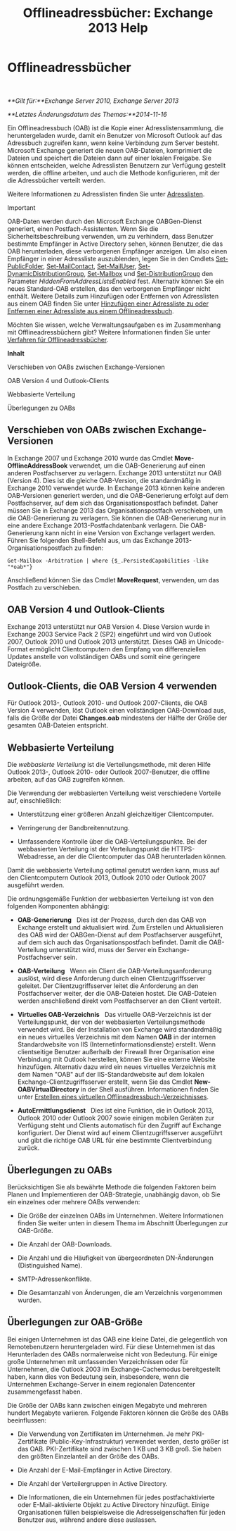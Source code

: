 ﻿---
title: 'Offlineadressbücher: Exchange 2013 Help'
TOCTitle: Offlineadressbücher
ms:assetid: a6bcb072-4ab9-400e-a5d0-c05264629097
ms:mtpsurl: https://technet.microsoft.com/de-de/library/Bb232155(v=EXCHG.150)
ms:contentKeyID: 50476395
ms.date: 04/24/2018
mtps_version: v=EXCHG.150
ms.translationtype: HT
---

# Offlineadressbücher

 

_**Gilt für:**Exchange Server 2010, Exchange Server 2013_

_**Letztes Änderungsdatum des Themas:**2014-11-16_

Ein Offlineadressbuch (OAB) ist die Kopie einer Adresslistensammlung, die heruntergeladen wurde, damit ein Benutzer von Microsoft Outlook auf das Adressbuch zugreifen kann, wenn keine Verbindung zum Server besteht. Microsoft Exchange generiert die neuen OAB-Dateien, komprimiert die Dateien und speichert die Dateien dann auf einer lokalen Freigabe. Sie können entscheiden, welche Adresslisten Benutzern zur Verfügung gestellt werden, die offline arbeiten, und auch die Methode konfigurieren, mit der die Adressbücher verteilt werden.

Weitere Informationen zu Adresslisten finden Sie unter [Adresslisten](address-lists-exchange-2013-help.md).


> [!IMPORTANT]
> OAB-Daten werden durch den Microsoft Exchange OABGen-Dienst generiert, einen Postfach-Assistenten. Wenn Sie die Sicherheitsbeschreibung verwenden, um zu verhindern, dass Benutzer bestimmte Empfänger in Active Directory sehen, können Benutzer, die das OAB herunterladen, diese verborgenen Empfänger anzeigen. Um also einen Empfänger in einer Adressliste auszublenden, legen Sie in den Cmdlets <A href="https://technet.microsoft.com/de-de/library/aa998596(v=exchg.150)">Set-PublicFolder</A>, <A href="https://technet.microsoft.com/de-de/library/aa995950(v=exchg.150)">Set-MailContact</A>, <A href="https://technet.microsoft.com/de-de/library/aa995971(v=exchg.150)">Set-MailUser</A>, <A href="https://technet.microsoft.com/de-de/library/bb123796(v=exchg.150)">Set-DynamicDistributionGroup</A>, <A href="https://technet.microsoft.com/de-de/library/bb123981(v=exchg.150)">Set-Mailbox</A> und <A href="https://technet.microsoft.com/de-de/library/bb124955(v=exchg.150)">Set-DistributionGroup</A> den Parameter <EM>HiddenFromAddressListsEnabled</EM> fest. Alternativ können Sie ein neues Standard-OAB erstellen, das den verborgenen Empfänger nicht enthält. Weitere Details zum Hinzufügen oder Entfernen von Adresslisten aus einem OAB finden Sie unter <A href="add-an-address-list-to-or-remove-an-address-list-from-an-offline-address-book-exchange-2013-help.md">Hinzufügen einer Adressliste zu oder Entfernen einer Adressliste aus einem Offlineadressbuch</A>.



Möchten Sie wissen, welche Verwaltungsaufgaben es im Zusammenhang mit Offlineadressbüchern gibt? Weitere Informationen finden Sie unter [Verfahren für Offlineadressbücher](offline-address-book-procedures-exchange-2013-help.md).

**Inhalt**

Verschieben von OABs zwischen Exchange-Versionen

OAB Version 4 und Outlook-Clients

Webbasierte Verteilung

Überlegungen zu OABs

## Verschieben von OABs zwischen Exchange-Versionen

In Exchange 2007 und Exchange 2010 wurde das Cmdlet **Move-OfflineAddressBook** verwendet, um die OAB-Generierung auf einen anderen Postfachserver zu verlagern. Exchange 2013 unterstützt nur OAB (Version 4). Dies ist die gleiche OAB-Version, die standardmäßig in Exchange 2010 verwendet wurde. In Exchange 2013 können keine anderen OAB-Versionen generiert werden, und die OAB-Generierung erfolgt auf dem Postfachserver, auf dem sich das Organisationspostfach befindet. Daher müssen Sie in Exchange 2013 das Organisationspostfach verschieben, um die OAB-Generierung zu verlagern. Sie können die OAB-Generierung nur in eine andere Exchange 2013-Postfachdatenbank verlagern. Die OAB-Generierung kann nicht in eine Version von Exchange verlagert werden. Führen Sie folgenden Shell-Befehl aus, um das Exchange 2013-Organisationspostfach zu finden:

    Get-Mailbox -Arbitration | where {$_.PersistedCapabilities -like "*oab*"}

Anschließend können Sie das Cmdlet **MoveRequest**, verwenden, um das Postfach zu verschieben.

## OAB Version 4 und Outlook-Clients

Exchange 2013 unterstützt nur OAB Version 4. Diese Version wurde in Exchange 2003 Service Pack 2 (SP2) eingeführt und wird von Outlook 2007, Outlook 2010 und Outlook 2013 unterstützt. Dieses OAB im Unicode-Format ermöglicht Clientcomputern den Empfang von differenziellen Updates anstelle von vollständigen OABs und somit eine geringere Dateigröße.

## Outlook-Clients, die OAB Version 4 verwenden

Für Outlook 2013-, Outlook 2010- und Outlook 2007-Clients, die OAB Version 4 verwenden, löst Outlook einen vollständigen OAB-Download aus, falls die Größe der Datei **Changes.oab** mindestens der Hälfte der Größe der gesamten OAB-Dateien entspricht.

## Webbasierte Verteilung

Die *webbasierte Verteilung* ist die Verteilungsmethode, mit deren Hilfe Outlook 2013-, Outlook 2010- oder Outlook 2007-Benutzer, die offline arbeiten, auf das OAB zugreifen können.

Die Verwendung der webbasierten Verteilung weist verschiedene Vorteile auf, einschließlich:

  - Unterstützung einer größeren Anzahl gleichzeitiger Clientcomputer.

  - Verringerung der Bandbreitennutzung.

  - Umfassendere Kontrolle über die OAB-Verteilungspunkte. Bei der webbasierten Verteilung ist der Verteilungspunkt die HTTPS-Webadresse, an der die Clientcomputer das OAB herunterladen können.

Damit die webbasierte Verteilung optimal genutzt werden kann, muss auf den Clientcomputern Outlook 2013, Outlook 2010 oder Outlook 2007 ausgeführt werden.

Die ordnungsgemäße Funktion der webbasierten Verteilung ist von den folgenden Komponenten abhängig:

  - **OAB-Generierung**   Dies ist der Prozess, durch den das OAB von Exchange erstellt und aktualisiert wird. Zum Erstellen und Aktualisieren des OAB wird der OABGen-Dienst auf dem Postfachserver ausgeführt, auf dem sich auch das Organisationspostfach befindet. Damit die OAB-Verteilung unterstützt wird, muss der Server ein Exchange-Postfachserver sein.

  - **OAB-Verteilung**   Wenn ein Client die OAB-Verteilungsanforderung auslöst, wird diese Anforderung durch einen Clientzugriffsserver geleitet. Der Clientzugriffsserver leitet die Anforderung an den Postfachserver weiter, der die OAB-Dateien hostet. Die OAB-Dateien werden anschließend direkt vom Postfachserver an den Client verteilt.

  - **Virtuelles OAB-Verzeichnis**   Das virtuelle OAB-Verzeichnis ist der Verteilungspunkt, der von der webbasierten Verteilungsmethode verwendet wird. Bei der Installation von Exchange wird standardmäßig ein neues virtuelles Verzeichnis mit dem Namen **OAB** in der internen Standardwebsite von IIS (Internetinformationsdienste) erstellt. Wenn clientseitige Benutzer außerhalb der Firewall Ihrer Organisation eine Verbindung mit Outlook herstellen, können Sie eine externe Website hinzufügen. Alternativ dazu wird ein neues virtuelles Verzeichnis mit dem Namen "OAB" auf der IIS-Standardwebsite auf dem lokalen Exchange-Clientzugriffsserver erstellt, wenn Sie das Cmdlet **New-OABVirtualDirectory** in der Shell ausführen. Informationen finden Sie unter [Erstellen eines virtuellen Offlineadressbuch-Verzeichnisses](create-an-offline-address-book-virtual-directory-exchange-2013-help.md).

  - **AutoErmittlungsdienst**   Dies ist eine Funktion, die in Outlook 2013, Outlook 2010 oder Outlook 2007 sowie einigen mobilen Geräten zur Verfügung steht und Clients automatisch für den Zugriff auf Exchange konfiguriert. Der Dienst wird auf einem Clientzugriffsserver ausgeführt und gibt die richtige OAB URL für eine bestimmte Clientverbindung zurück.

## Überlegungen zu OABs

Berücksichtigen Sie als bewährte Methode die folgenden Faktoren beim Planen und Implementieren der OAB-Strategie, unabhängig davon, ob Sie ein einzelnes oder mehrere OABs verwenden:

  - Die Größe der einzelnen OABs im Unternehmen. Weitere Informationen finden Sie weiter unten in diesem Thema im Abschnitt Überlegungen zur OAB-Größe.

  - Die Anzahl der OAB-Downloads.

  - Die Anzahl und die Häufigkeit von übergeordneten DN-Änderungen (Distinguished Name).

  - SMTP-Adressenkonflikte.

  - Die Gesamtanzahl von Änderungen, die am Verzeichnis vorgenommen wurden.

## Überlegungen zur OAB-Größe

Bei einigen Unternehmen ist das OAB eine kleine Datei, die gelegentlich von Remotebenutzern heruntergeladen wird. Für diese Unternehmen ist das Herunterladen des OABs normalerweise nicht von Bedeutung. Für einige große Unternehmen mit umfassenden Verzeichnissen oder für Unternehmen, die Outlook 2003 im Exchange-Cachemodus bereitgestellt haben, kann dies von Bedeutung sein, insbesondere, wenn die Unternehmen Exchange-Server in einem regionalen Datencenter zusammengefasst haben.

Die Größe der OABs kann zwischen einigen Megabyte und mehreren hundert Megabyte variieren. Folgende Faktoren können die Größe des OABs beeinflussen:

  - Die Verwendung von Zertifikaten im Unternehmen. Je mehr PKI-Zertifikate (Public-Key-Infrastruktur) verwendet werden, desto größer ist das OAB. PKI-Zertifikate sind zwischen 1 KB und 3 KB groß. Sie haben den größten Einzelanteil an der Größe des OABs.

  - Die Anzahl der E-Mail-Empfänger in Active Directory.

  - Die Anzahl der Verteilergruppen in Active Directory.

  - Die Informationen, die ein Unternehmen für jedes postfachaktivierte oder E-Mail-aktivierte Objekt zu Active Directory hinzufügt. Einige Organisationen füllen beispielsweise die Adresseigenschaften für jeden Benutzer aus, während andere diese auslassen.

